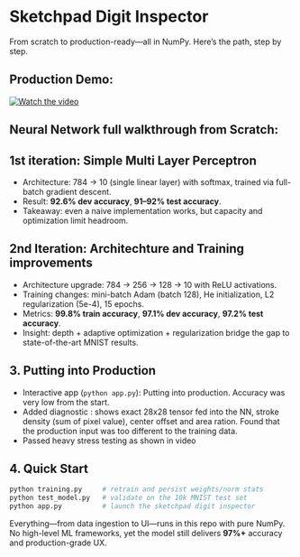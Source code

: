 # Sketchpad Digit Inspector

From scratch to production-ready—all in NumPy. Here’s the path, step by step.

## Production Demo: 
[![Watch the video](https://img.youtube.com/watch?v=RzZ32FRI4nI.jpg)](https://www.youtube.com/watch?v=RzZ32FRI4nI)

## Neural Network full walkthrough from Scratch: 


## 1st iteration: Simple Multi Layer Perceptron
- Architecture: 784 → 10 (single linear layer) with softmax, trained via full-batch gradient descent.
- Result: **92.6% dev accuracy**, **91–92% test accuracy**.
- Takeaway: even a naive implementation works, but capacity and optimization limit headroom.

## 2nd Iteration: Architechture and Training improvements 
- Architecture upgrade: 784 → 256 → 128 → 10 with ReLU activations.
- Training changes: mini-batch Adam (batch 128), He initialization, L2 regularization (5e-4), 15 epochs.
- Metrics: **99.8% train accuracy**, **97.1% dev accuracy**, **97.2% test accuracy**.
- Insight: depth + adaptive optimization + regularization bridge the gap to state-of-the-art MNIST results.

## 3. Putting into Production 
- Interactive app (`python app.py`): Putting into production. Accuracy was very low from the start. 
- Added diagnostic : shows exact 28x28 tensor fed into the NN, stroke density (sum of pixel value), center offset and area ration. Found that the production input was too different to the training data. 
- Passed heavy stress testing as shown in video

## 4. Quick Start
```bash
python training.py     # retrain and persist weights/norm stats
python test_model.py   # validate on the 10k MNIST test set
python app.py          # launch the sketchpad digit inspector
```

Everything—from data ingestion to UI—runs in this repo with pure NumPy. No high-level ML frameworks, yet the model still delivers **97%+** accuracy and production-grade UX.
